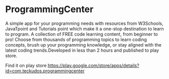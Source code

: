 # ProgrammingCenter
A simple app for your programming needs with resources from W3Schools, JavaTpoint and Tutorials point which make it a one-stop destination to learn to program.
A collection of FREE code learning content, from beginner to pro! Choose from thousands of programming topics to learn coding concepts, brush up your programming knowledge, or stay aligned with the latest coding trends.Developed in less than 2 hours and published to play store.

Find it on play store 
https://play.google.com/store/apps/details?id=com.teckudos.programmingcenter

